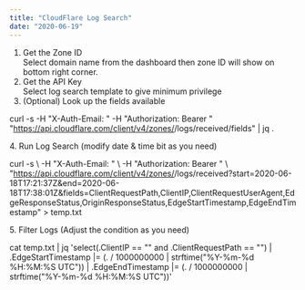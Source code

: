 ```yaml
---
title: "CloudFlare Log Search"
date: "2020-06-19"
---
```


1. Get the Zone ID  
    Select domain name from the dashboard then zone ID will show on bottom right corner.
2. Get the API Key  
    Select log search template to give minimum privilege
3. (Optional) Look up the fields available  
    

curl -s -H "X-Auth-Email: <EMAIL>" -H "Authorization: Bearer <API KEY>" "https://api.cloudflare.com/client/v4/zones/<Zone ID>/logs/received/fields" | jq .

4\. Run Log Search (modify date & time bit as you need)  

curl -s \\
    -H "X-Auth-Email: <EMAIL>" \\
    -H "Authorization: Bearer <API KEY>" \\
    "https://api.cloudflare.com/client/v4/zones/<ZONE ID>/logs/received?start=2020-06-18T17:21:37Z&end=2020-06-18T17:38:01Z&fields=ClientRequestPath,ClientIP,ClientRequestUserAgent,EdgeResponseStatus,OriginResponseStatus,EdgeStartTimestamp,EdgeEndTimestamp" > temp.txt

5\. Filter Logs (Adjust the condition as you need)

cat temp.txt | jq 'select(.ClientIP == "<IP>" and .ClientRequestPath == "<ENDPOINT>") | .EdgeStartTimestamp |= (. / 1000000000 | strftime("%Y-%m-%d %H:%M:%S UTC")) | .EdgeEndTimestamp |= (. / 1000000000 | strftime("%Y-%m-%d %H:%M:%S UTC"))'
